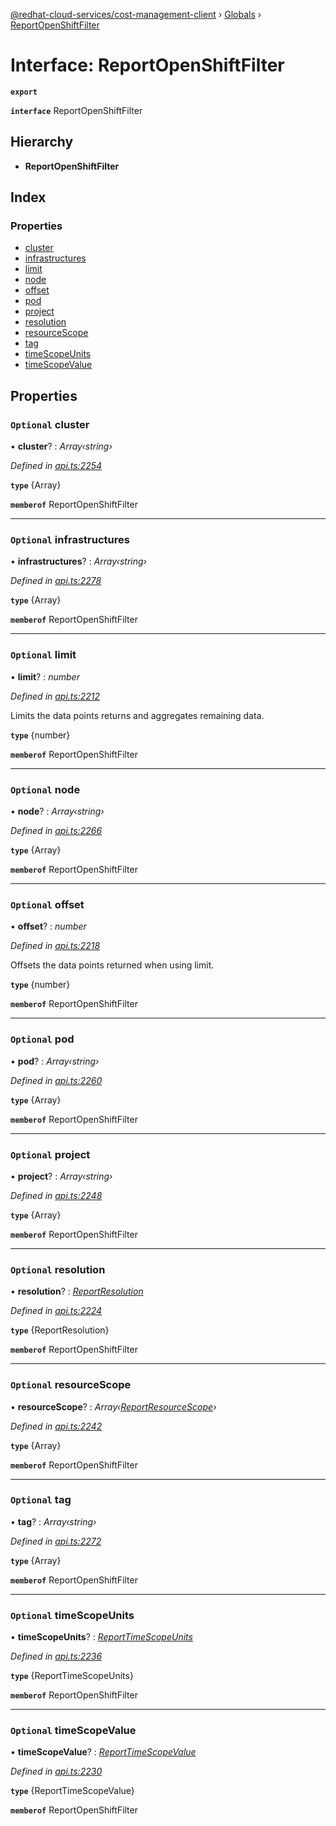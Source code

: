 [@redhat-cloud-services/cost-management-client](../README.md) › [Globals](../globals.md) › [ReportOpenShiftFilter](reportopenshiftfilter.md)

# Interface: ReportOpenShiftFilter

**`export`** 

**`interface`** ReportOpenShiftFilter

## Hierarchy

* **ReportOpenShiftFilter**

## Index

### Properties

* [cluster](reportopenshiftfilter.md#optional-cluster)
* [infrastructures](reportopenshiftfilter.md#optional-infrastructures)
* [limit](reportopenshiftfilter.md#optional-limit)
* [node](reportopenshiftfilter.md#optional-node)
* [offset](reportopenshiftfilter.md#optional-offset)
* [pod](reportopenshiftfilter.md#optional-pod)
* [project](reportopenshiftfilter.md#optional-project)
* [resolution](reportopenshiftfilter.md#optional-resolution)
* [resourceScope](reportopenshiftfilter.md#optional-resourcescope)
* [tag](reportopenshiftfilter.md#optional-tag)
* [timeScopeUnits](reportopenshiftfilter.md#optional-timescopeunits)
* [timeScopeValue](reportopenshiftfilter.md#optional-timescopevalue)

## Properties

### `Optional` cluster

• **cluster**? : *Array‹string›*

*Defined in [api.ts:2254](https://github.com/RedHatInsights/javascript-clients/blob/master/packages/cost-management/api.ts#L2254)*

**`type`** {Array<string>}

**`memberof`** ReportOpenShiftFilter

___

### `Optional` infrastructures

• **infrastructures**? : *Array‹string›*

*Defined in [api.ts:2278](https://github.com/RedHatInsights/javascript-clients/blob/master/packages/cost-management/api.ts#L2278)*

**`type`** {Array<string>}

**`memberof`** ReportOpenShiftFilter

___

### `Optional` limit

• **limit**? : *number*

*Defined in [api.ts:2212](https://github.com/RedHatInsights/javascript-clients/blob/master/packages/cost-management/api.ts#L2212)*

Limits the data points returns and aggregates remaining data.

**`type`** {number}

**`memberof`** ReportOpenShiftFilter

___

### `Optional` node

• **node**? : *Array‹string›*

*Defined in [api.ts:2266](https://github.com/RedHatInsights/javascript-clients/blob/master/packages/cost-management/api.ts#L2266)*

**`type`** {Array<string>}

**`memberof`** ReportOpenShiftFilter

___

### `Optional` offset

• **offset**? : *number*

*Defined in [api.ts:2218](https://github.com/RedHatInsights/javascript-clients/blob/master/packages/cost-management/api.ts#L2218)*

Offsets the data points returned when using limit.

**`type`** {number}

**`memberof`** ReportOpenShiftFilter

___

### `Optional` pod

• **pod**? : *Array‹string›*

*Defined in [api.ts:2260](https://github.com/RedHatInsights/javascript-clients/blob/master/packages/cost-management/api.ts#L2260)*

**`type`** {Array<string>}

**`memberof`** ReportOpenShiftFilter

___

### `Optional` project

• **project**? : *Array‹string›*

*Defined in [api.ts:2248](https://github.com/RedHatInsights/javascript-clients/blob/master/packages/cost-management/api.ts#L2248)*

**`type`** {Array<string>}

**`memberof`** ReportOpenShiftFilter

___

### `Optional` resolution

• **resolution**? : *[ReportResolution](../enums/reportresolution.md)*

*Defined in [api.ts:2224](https://github.com/RedHatInsights/javascript-clients/blob/master/packages/cost-management/api.ts#L2224)*

**`type`** {ReportResolution}

**`memberof`** ReportOpenShiftFilter

___

### `Optional` resourceScope

• **resourceScope**? : *Array‹[ReportResourceScope](../enums/reportresourcescope.md)›*

*Defined in [api.ts:2242](https://github.com/RedHatInsights/javascript-clients/blob/master/packages/cost-management/api.ts#L2242)*

**`type`** {Array<ReportResourceScope>}

**`memberof`** ReportOpenShiftFilter

___

### `Optional` tag

• **tag**? : *Array‹string›*

*Defined in [api.ts:2272](https://github.com/RedHatInsights/javascript-clients/blob/master/packages/cost-management/api.ts#L2272)*

**`type`** {Array<string>}

**`memberof`** ReportOpenShiftFilter

___

### `Optional` timeScopeUnits

• **timeScopeUnits**? : *[ReportTimeScopeUnits](../enums/reporttimescopeunits.md)*

*Defined in [api.ts:2236](https://github.com/RedHatInsights/javascript-clients/blob/master/packages/cost-management/api.ts#L2236)*

**`type`** {ReportTimeScopeUnits}

**`memberof`** ReportOpenShiftFilter

___

### `Optional` timeScopeValue

• **timeScopeValue**? : *[ReportTimeScopeValue](../enums/reporttimescopevalue.md)*

*Defined in [api.ts:2230](https://github.com/RedHatInsights/javascript-clients/blob/master/packages/cost-management/api.ts#L2230)*

**`type`** {ReportTimeScopeValue}

**`memberof`** ReportOpenShiftFilter
